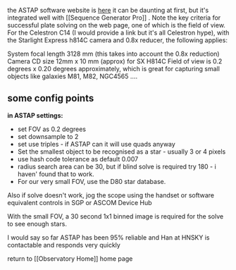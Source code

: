 the ASTAP software website is [here](https://www.hnsky.org/astap.htm#conditions) it can be daunting at first, but it's integrated well with [[Sequence Generator Pro]] . Note the key criteria for successful plate solving on the web page, one of which is the field of view. For the Celestron C14 (I would provide a link but it's all Celestron hype), with the Starlight Express h814C camera and 0.8x reducer, the following applies:

System focal length  3128  mm  (this takes into account the 0.8x reduction)
Camera CD size 12mm x 10 mm (approx) for SX H814C
Field of view is 0.2 degrees x 0.20 degrees approximately, which is great for capturing small objects like galaxies M81, M82, NGC4565 ....

## some config points
**in ASTAP settings:**
- set FOV as 0.2 degrees
- set downsample to 2
- set use triples - if ASTAP can it will use quads anyway
- Set the smallest object to be recognised as a star - usually 3 or 4 pixels
- use hash code tolerance as default 0.007
- radius search area can be 30, but if blind solve is required try 180 - i haven' found that to work.
- For our very small FOV, use the D80 star database.

Also if solve doesn't work, jog the scope using the handset or software equivalent controls in SGP or ASCOM Device Hub

With the small FOV, a 30 second 1x1 binned image is required for the solve to see enough stars.

I would say so far ASTAP has been 95% reliable and Han at HNSKY is contactable and responds very quickly


return to [[Observatory Home]] home page
